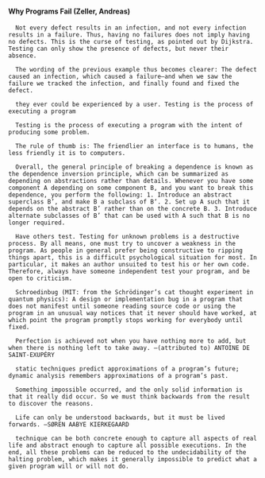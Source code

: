 #### Why Programs Fail (Zeller, Andreas)
      Not every defect results in an infection, and not every infection results in a failure. Thus, having no failures does not imply having no defects. This is the curse of testing, as pointed out by Dijkstra. Testing can only show the presence of defects, but never their absence.

      The wording of the previous example thus becomes clearer: The defect caused an infection, which caused a failure—and when we saw the failure we tracked the infection, and finally found and fixed the defect.

      they ever could be experienced by a user. Testing is the process of executing a program

      Testing is the process of executing a program with the intent of producing some problem.

      The rule of thumb is: The friendlier an interface is to humans, the less friendly it is to computers.

      Overall, the general principle of breaking a dependence is known as the dependence inversion principle, which can be summarized as depending on abstractions rather than details. Whenever you have some component A depending on some component B, and you want to break this dependence, you perform the following: 1. Introduce an abstract superclass B’, and make B a subclass of B‘. 2. Set up A such that it depends on the abstract B’ rather than on the concrete B. 3. Introduce alternate subclasses of B’ that can be used with A such that B is no longer required.

      Have others test. Testing for unknown problems is a destructive process. By all means, one must try to uncover a weakness in the program. As people in general prefer being constructive to ripping things apart, this is a difficult psychological situation for most. In particular, it makes an author unsuited to test his or her own code. Therefore, always have someone independent test your program, and be open to criticism.

      Schroedinbug (MIT: from the Schrödinger’s cat thought experiment in quantum physics): A design or implementation bug in a program that does not manifest until someone reading source code or using the program in an unusual way notices that it never should have worked, at which point the program promptly stops working for everybody until fixed.

      Perfection is achieved not when you have nothing more to add, but when there is nothing left to take away. –(attributed to) ANTOINE DE SAINT-EXUPÉRY

      static techniques predict approximations of a program’s future; dynamic analysis remembers approximations of a program’s past.

      Something impossible occurred, and the only solid information is that it really did occur. So we must think backwards from the result to discover the reasons.

      Life can only be understood backwards, but it must be lived forwards. –SØREN AABYE KIERKEGAARD

      technique can be both concrete enough to capture all aspects of real life and abstract enough to capture all possible executions. In the end, all these problems can be reduced to the undecidability of the halting problem, which makes it generally impossible to predict what a given program will or will not do.

